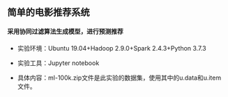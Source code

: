 ## 简单的电影推荐系统
#### 采用协同过滤算法生成模型，进行预测推荐

* 实验环境：Ubuntu 19.04+Hadoop 2.9.0+Spark 2.4.3+Python 3.7.3

* 实验工具：Jupyter notebook

* 具体内容：ml-100k.zip文件是此实验的数据集，使用其中的u.data和u.item文件。
